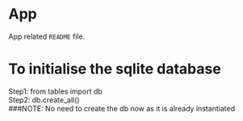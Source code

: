 # App

App related `README` file. 

# To initialise the sqlite database
Step1: from tables import db <br/>
Step2: db.create_all() <br/>
###NOTE: No need to create the db now as it is already instantiated


